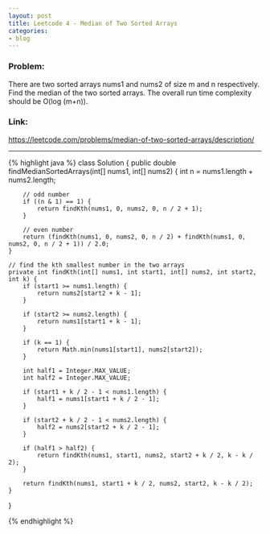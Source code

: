 ```yaml
---
layout: post
title: Leetcode 4 - Median of Two Sorted Arrays
categories:
- blog
---
```


### Problem:
There are two sorted arrays nums1 and nums2 of size m and n respectively.
Find the median of the two sorted arrays. The overall run time complexity should be O(log (m+n)).
### Link:
<https://leetcode.com/problems/median-of-two-sorted-arrays/description/>

---


{% highlight java %}
class Solution {
    public double findMedianSortedArrays(int[] nums1, int[] nums2) {
        int n = nums1.length + nums2.length;
        
        // odd number
        if ((n & 1) == 1) {
            return findKth(nums1, 0, nums2, 0, n / 2 + 1);
        }
        
        // even number
        return (findKth(nums1, 0, nums2, 0, n / 2) + findKth(nums1, 0, nums2, 0, n / 2 + 1)) / 2.0;
    }
    
    // find the kth smallest number in the two arrays
    private int findKth(int[] nums1, int start1, int[] nums2, int start2, int k) {
        if (start1 >= nums1.length) {
            return nums2[start2 + k - 1];
        }
        
        if (start2 >= nums2.length) {
            return nums1[start1 + k - 1];
        }
        
        if (k == 1) {
            return Math.min(nums1[start1], nums2[start2]);
        }
        
        int half1 = Integer.MAX_VALUE;
        int half2 = Integer.MAX_VALUE;
        
        if (start1 + k / 2 - 1 < nums1.length) {
            half1 = nums1[start1 + k / 2 - 1];
        }
        
        if (start2 + k / 2 - 1 < nums2.length) {
            half2 = nums2[start2 + k / 2 - 1];
        }
        
        if (half1 > half2) {
            return findKth(nums1, start1, nums2, start2 + k / 2, k - k / 2);
        } 
        
        return findKth(nums1, start1 + k / 2, nums2, start2, k - k / 2);
    }
}

{% endhighlight %}
